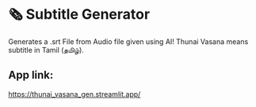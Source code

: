 # 🗞 Subtitle Generator


Generates a .srt File from Audio file given using AI! Thunai Vasana means subtitle in Tamil (தமிழ்).

## App link:

https://thunai_vasana_gen.streamlit.app/





